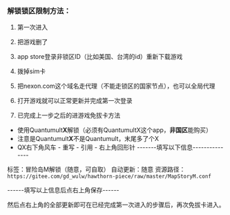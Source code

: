 ### 解锁锁区限制方法：

1. 第一次进入
  1. 把游戏删了
  2. app store登录非锁区ID（比如美国、台湾的id）重新下载游戏
  3. 拨掉sim卡
  4. 把nexon.com这个域名走代理（不能走锁区的国家节点），也可以全局代理
  5. 打开游戏就可以正常更新并完成第一次登录

2. 已完成上一步之后的进游戏免拔卡方法
- 使用Quantumult**X**解锁（必须有QuantumultX这个app，**非国区**能购买）
- 注意是Quantumult**X**不是Quantumult，末尾多了个X
- QX右下角风车 - 重写 - 引用 - 右上角回形针
-------填写以下信息---------------

标签：冒险岛M解锁（随意，可自取）
自动更新：随意
资源路径：`https://gitee.com/gd_wulw/hawthorn-piece/raw/master/MapStoryM.conf`

------填写以上信息后点右上角保存------

然后点右上角的全部更新即可在已经完成第一次进入的步骤后，再次免拔卡进入。
